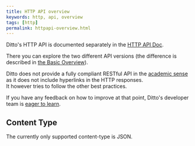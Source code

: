 ```yaml
---
title: HTTP API overview
keywords: http, api, overview
tags: [http]
permalink: httpapi-overview.html
---
```


Ditto's HTTP API is documented separately in the [HTTP API Doc](http-api-doc.html).

There you can explore the two different API versions (the difference is described in [the Basic Overview](basic-overview.html)).

Ditto does not provide a fully compliant RESTful API in the [academic sense](https://www.ics.uci.edu/~fielding/pubs/dissertation/rest_arch_style.htm)
as it does not include hyperlinks in the HTTP responses.<br/>
It however tries to follow the other best practices.

If you have any feedback on how to improve at that point, Ditto's developer team is [eager to learn](support.html).

## Content Type

The currently only supported content-type is JSON.
